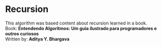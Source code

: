 # Recursion  
This algorithm was based content about recursion learned in a book.  
Book: **Entendendo Algoritmos: Um guia ilustrado para programadores e outros curiosos**  
Written by: **Aditya Y. Bhargava**  

